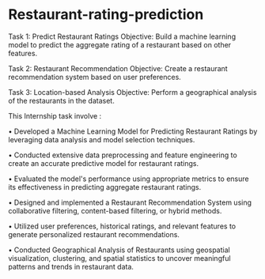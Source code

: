 # Restaurant-rating-prediction

Task 1: Predict Restaurant Ratings
Objective: Build a machine learning model to predict the aggregate rating of a restaurant based on other features.

Task 2: Restaurant Recommendation
Objective: Create a restaurant recommendation system based on user preferences.

Task 3: Location-based Analysis
Objective: Perform a geographical analysis of the restaurants in the dataset.

This Internship task involve :

• Developed a Machine Learning Model for Predicting Restaurant Ratings by leveraging data analysis and model selection techniques.

• Conducted extensive data preprocessing and feature engineering to create an accurate predictive model for restaurant ratings.

• Evaluated the model's performance using appropriate metrics to ensure its effectiveness in predicting aggregate restaurant ratings.

• Designed and implemented a Restaurant Recommendation System using collaborative filtering, content-based filtering, or hybrid methods.

• Utilized user preferences, historical ratings, and relevant features to generate personalized restaurant recommendations.

• Conducted Geographical Analysis of Restaurants using geospatial visualization, clustering, and spatial statistics to uncover meaningful patterns and trends in restaurant data.
